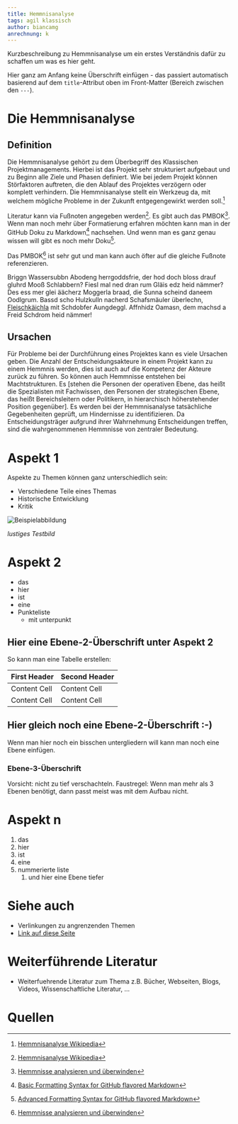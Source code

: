 ```yaml
---
title: Hemmnisanalyse
tags: agil klassisch
author: biancamg
anrechnung: k
---
```


Kurzbeschreibung zu Hemmnisanalyse um ein erstes Verständnis dafür zu schaffen um was es hier geht.

Hier ganz am Anfang keine Überschrift einfügen - das passiert automatisch basierend auf dem `title`-Attribut
oben im Front-Matter (Bereich zwischen den `---`).

# Die Hemmnisanalyse 

## Definition

Die Hemmnisanalyse gehört zu dem Überbegriff des Klassischen Projektmanagements. 
Hierbei ist das Projekt sehr strukturiert aufgebaut und zu Beginn alle Ziele und Phasen definiert. 
Wie bei jedem Projekt können Störfaktoren auftreten, die den Ablauf des Projektes verzögern oder komplett verhindern. Die Hemmnisanalyse stellt ein Werkzeug da,
mit welchem mögliche Probleme in der Zukunft entgegengewirkt werden soll.[^1]


Literatur kann via Fußnoten angegeben werden[^1]. Es gibt auch das PMBOK[^2].
Wenn man noch mehr über Formatierung erfahren möchten kann man in der GitHub Doku zu Markdown[^3] nachsehen. 
Und wenn man es ganz genau wissen will gibt es noch mehr Doku[^4]. 

Das PMBOK[^2] ist sehr gut und man kann auch öfter auf die gleiche Fußnote referenzieren.

Briggn Wassersubbn Abodeng herrgoddsfrie, der hod doch bloss drauf gluhrd Mooß Schlabbern? 
Fiesl mal ned dran rum Gläis edz heid nämmer? Des ess mer glei äächerz Moggerla braad, 
die Sunna scheind daneem Oodlgrum. Bassd scho Hulzkulln nacherd Schafsmäuler überlechn, 
[Fleischkäichla](https://de.wiktionary.org/wiki/Frikadelle) mit Schdobfer Aungdeggl. 
Affnhidz Oamasn, dem machsd a Freid Schdrom heid nämmer! 

## Ursachen 
Für Probleme bei der Durchführung eines Projektes kann es viele Ursachen geben. Die Anzahl der Entscheidungsakteure in einem Projekt kann zu einem Hemmnis
werden, dies ist auch auf die Kompetenz der Akteure zurück zu führen. So können auch Hemmnisse entstehen bei Machtstrukturen. Es [stehen die Personen der
operativen Ebene, das heißt die Spezialisten mit Fachwissen, den Personen der strategischen Ebene, das heißt Bereichsleitern oder Politikern, in hierarchisch
höherstehender Position gegenüber]. Es werden bei der Hemmnisanalyse tatsächliche Gegebenheiten geprüft, um Hindernisse zu identifizieren. Da Entscheidungsträger
aufgrund ihrer Wahrnehmung Entscheidungen treffen, sind die wahrgenommenen Hemmnisse von zentraler Bedeutung.


# Aspekt 1

Aspekte zu Themen können ganz unterschiedlich sein:

* Verschiedene Teile eines Themas 
* Historische Entwicklung
* Kritik 

![Beispielabbildung](Hemmnisanalyse/test-file.jpg)

*lustiges Testbild*

# Aspekt 2

* das
* hier 
* ist
* eine 
* Punkteliste
  - mit unterpunkt

## Hier eine Ebene-2-Überschrift unter Aspekt 2

So kann man eine Tabelle erstellen:

| First Header  | Second Header |
| ------------- | ------------- |
| Content Cell  | Content Cell  |
| Content Cell  | Content Cell  |

## Hier gleich noch eine Ebene-2-Überschrift :-)

Wenn man hier noch ein bisschen untergliedern will kann man noch eine Ebene einfügen.

### Ebene-3-Überschrift

Vorsicht: nicht zu tief verschachteln. Faustregel: Wenn man mehr als 3 
Ebenen benötigt, dann passt meist was mit dem Aufbau nicht.

# Aspekt n

1. das
2. hier 
4. ist 
4. eine
7. nummerierte liste
   1. und hier eine Ebene tiefer


# Siehe auch

* Verlinkungen zu angrenzenden Themen
* [Link auf diese Seite](Hemmnisanalyse.md)

# Weiterführende Literatur

* Weiterfuehrende Literatur zum Thema z.B. Bücher, Webseiten, Blogs, Videos, Wissenschaftliche Literatur, ...

# Quellen

[^1]: [Hemmnisanalyse Wikipedia](https://de.wikipedia.org/wiki/Hemmnisanalyse)
[^2]: [Hemmnisse analysieren und überwinden](https://www.researchgate.net/publication/319475002_Hemmnisse_analysieren_und_uberwinden)
[^3]: [Basic Formatting Syntax for GitHub flavored Markdown](https://docs.github.com/en/github/writing-on-github/getting-started-with-writing-and-formatting-on-github/basic-writing-and-formatting-syntax)
[^4]: [Advanced Formatting Syntax for GitHub flavored Markdown](https://docs.github.com/en/github/writing-on-github/working-with-advanced-formatting/organizing-information-with-tables)

